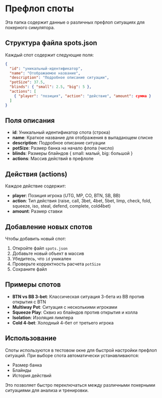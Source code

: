 # Префлоп споты

Эта папка содержит данные о различных префлоп ситуациях для покерного симулятора.

## Структура файла spots.json

Каждый спот содержит следующие поля:

```json
{
  "id": "уникальный-идентификатор",
  "name": "Отображаемое название",
  "description": "Подробное описание ситуации",
  "potSize": 37.5,
  "blinds": { "small": 2.5, "big": 5 },
  "actions": [
    { "player": "позиция", "action": "действие", "amount": сумма }
  ]
}
```

## Поля описания

- **id**: Уникальный идентификатор спота (строка)
- **name**: Краткое название для отображения в выпадающем списке
- **description**: Подробное описание ситуации
- **potSize**: Размер банка на начало флопа (число)
- **blinds**: Размеры блайндов { small: малый, big: большой }
- **actions**: Массив действий в префлопе

## Действия (actions)

Каждое действие содержит:
- **player**: Позиция игрока (UTG, MP, CO, BTN, SB, BB)
- **action**: Тип действия (raise, call, 3bet, 4bet, 5bet, limp, check, fold, squeeze, iso, steal, defend, complete, cold4bet)
- **amount**: Размер ставки

## Добавление новых спотов

Чтобы добавить новый спот:

1. Откройте файл `spots.json`
2. Добавьте новый объект в массив
3. Убедитесь, что `id` уникален
4. Проверьте корректность расчета `potSize`
5. Сохраните файл

## Примеры спотов

- **BTN vs BB 3-bet**: Классическая ситуация 3-бета из BB против открытия с BTN
- **Multiway Pot**: Ситуация с несколькими игроками
- **Squeeze Play**: Сквиз из блайндов против открытия и колла
- **Isolation**: Изоляция лимпера
- **Cold 4-bet**: Холодный 4-бет от третьего игрока

## Использование

Споты используются в тестовом окне для быстрой настройки префлоп ситуаций. При выборе спота автоматически устанавливаются:
- Размер банка
- Блайнды
- История действий

Это позволяет быстро переключаться между различными покерными ситуациями для анализа и тренировки. 
